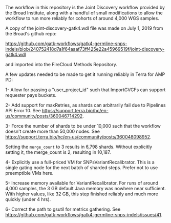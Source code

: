 The workflow in this repository is the Joint Discovery workflow provided
by the Broad Institute, along with a handful of small modifications to allow
the workflow to run more reliably for cohorts of around 4,000 WGS samples.

A copy of the joint-discovery-gatk4.wdl file was made on July 1, 2019
from the Broad's github repo:

https://github.com/gatk-workflows/gatk4-germline-snps-indels/blob/240752418d7a1f64aaaf73ff425e22a45969519f/joint-discovery-gatk4.wdl

and imported into the FireCloud Methods Repository.


A few updates needed to be made to get it running reliably in Terra for AMP PD:

1- Allow for passing a "user_project_id" such that ImportGVCFs can support
requester pays buckets.

2- Add support for maxRetries, as shards can arbitrarily fail due to
Pipelines API Error 10.
See https://support.terra.bio/hc/en-us/community/posts/360046714292.

3- Force the number of shards to be under 10,000 such that the workflow
doesn't create more than 50,000 nodes.
See https://support.terra.bio/hc/en-us/community/posts/360048098952.

Setting the `merge_count` to 3 results in 6,798 shards.
Without explicitly setting it, the merge_count is 2, resulting in 10,187.

4- Explicitly use a full-priced VM for SNPsVariantRecalibrator.
This is a single gating node for the next batch of sharded steps.
Prefer not to use preemptible VMs here.

5- Increase memory available for VariantRecalibrator.
For runs of around 4,000 samples, the 3 GB default Java memory was nowhere
near sufficient. With higher values, like 32 GB, this step finished reliably
and much more quickly (under 4 hrs).

6- Correct the path to gsutil for metrics gathering.
See https://github.com/gatk-workflows/gatk4-germline-snps-indels/issues/41.
